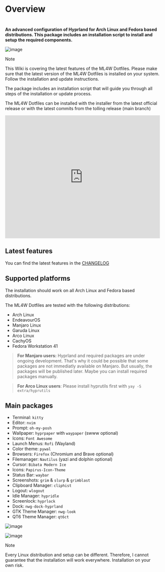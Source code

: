 # Overview

<div class="tip custom-block" style="padding-top: 8px">

**An advanced configuration of Hyprland for Arch Linux and Fedora based distributions. This package includes an installation script to install and setup the required components.**

</div>

![image](/ml4w-preview.png)

> [!NOTE]
> This Wiki is covering the latest features of the ML4W Dotfiles. Please make sure that the latest version of the ML4W Dotfiles is installed on your system. Follow the installation and update instructions.

The package includes an installation script that will guide you through all steps of the installation or update process.

<!--
https://github.com/mylinuxforwork/dotfiles/wiki/Installation
-->

The ML4W Dotfiles can be installed with the installer from the latest official release or with the latest commits from the tolling release (main branch)

<iframe width="100%" height="400" src="https://www.youtube.com/embed/6B4Kf30CWLg" 
title="ML4W YouTube Video" frameborder="0" 
allow="accelerometer; autoplay; clipboard-write; encrypted-media; gyroscope; picture-in-picture; web-share" 
allowfullscreen></iframe>

## Latest features

You can find the latest features in the [CHANGELOG](https://github.com/mylinuxforwork/dotfiles/blob/main/CHANGELOG.md)

## Supported platforms

The installation should work on all Arch Linux and Fedora based distributions.

The ML4W Dotfiles are tested with the following distributions:

- Arch Linux
- EndeavourOS
- Manjaro Linux
- Garuda Linux
- Arco Linux
- CachyOS
- Fedora Workstation 41

> **For Manjaro users:** Hyprland and required packages are under ongoing development. That's why it could be possible that some packages are not immediatly available on Manjaro. But usually, the packages will be published later. Maybe you can install required packages manually.

> **For Arco Linux users**: Please install hyprutils first with `yay -S extra/hyprutils`

## Main packages

- Terminal: `kitty`
- Editor: `nvim`
- Prompt: `oh-my-posh`
- Wallpaper: `hyprpaper` with `waypaper` (swww optional)
- Icons: `Font Awesome`
- Launch Menus: `Rofi` (Wayland)
- Color theme: `pywal`
- Browsers: `Firefox` (Chromium and Brave optional)
- Filemanager: `Nautilus` (yazi and dolphin optional)
- Cursor: `Bibata Modern Ice`
- Icons: `Papirus-Icon-Theme`
- Status Bar: `waybar`
- Screenshots: `grim` & `slurp` & `grimblast`
- Clipboard Manager: `cliphist`
- Logout: `wlogout` 
- Idle Manager: `hypridle`
- Screenlock: `hyprlock`
- Dock: `nwg-dock-hyprland`
- GTK Theme Manager: `nwg-look`
- QT6 Theme Manager: `qt6ct`

![image](/overview-2.png)

![image](/overview-3.png)

> [!NOTE]
> Every Linux distribution and setup can be different. Therefore, I cannot guarantee that the installation will work everywhere. Installation on your own risk.

